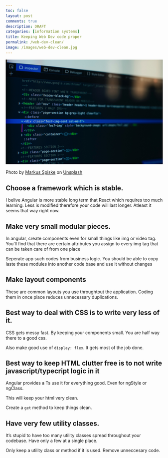 ```yaml
---
toc: false
layout: post
comments: true
description: DRAFT
categories: [information systems]
title: Keeping Web Dev code proper
permalink: /web-dev-clean/
image: /images/web-dev-clean.jpg
---
```

![](/images/web-dev-clean.jpg)

Photo by <a href="https://unsplash.com/@markusspiske?utm_source=unsplash&utm_medium=referral&utm_content=creditCopyText">Markus Spiske</a> on <a href="https://unsplash.com/s/photos/web-development?utm_source=unsplash&utm_medium=referral&utm_content=creditCopyText">Unsplash</a>
  
## Choose a framework which is stable. 

I belive Angular is more stable long term that React which requires too much learning. Less is modified therefore your code will last longer. Atleast it seems that way right now. 

## Make very small modular pieces.

In angular, create components even for small things like img or video tag. You’ll find that there are certain attributes you assign to every img tag that can be taken care of from one place

Seperate app such codes from business logic. You should be able to copy laste these modules into another code base and use it without changes

## Make layout components

These are common layouts you use throughtout the application.  Coding them in once place reduces unnecessary duplications.

## Best way to deal with CSS is to write very less of it.

CSS gets messy fast. By keeping your components small. You are half way there to a good css. 

Also make good use of `display: flex`. It gets most of the job done.

## Best way to keep HTML clutter free is to not write javascript/typecript logic in it

Angular provides a Ts use it for everything good. Even for ngStyle or ngClass. 

This will keep your html very clean.

Create a `get` method to keep things clean.

## Have very few utility classes.

It’s stupid to have too many utility classes spread throughout your codebase. Have only a few at a single place.

Only keep a utility class or method if it is used. Remove unneccesary code.